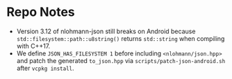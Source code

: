 # Repo Notes

- Version 3.12 of nlohmann-json still breaks on Android because `std::filesystem::path::u8string()` returns `std::string` when compiling with C++17.
- We define `JSON_HAS_FILESYSTEM 1` before including `<nlohmann/json.hpp>` and patch the generated `to_json.hpp` via `scripts/patch-json-android.sh` after `vcpkg install`.
